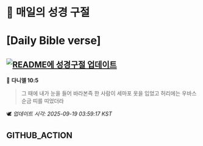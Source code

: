 # 🙏 매일의 성경 구절
# [Daily Bible verse]
## [![README에 성경구절 업데이트](https://github.com/DONGSUKA/first_test/actions/workflows/update-readme-bible.yml/badge.svg)](https://github.com/DONGSUKA/first_test/actions/workflows/update-readme-bible.yml)
<!-- START_BIBLE_VERSE -->
📖 **다니엘 10:5**
> 그 때에 내가 눈을 들어 바라본즉 한 사람이 세마포 옷을 입었고 허리에는 우바스 순금 띠를 띠었더라

🕊️ _업데이트 시각: 2025-09-19 03:59:17 KST_
  <!-- END_BIBLE_VERSE -->
## GITHUB_ACTION
